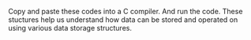 Copy and paste these codes into a C compiler. And run the code.
These stuctures help us understand how data can be stored and operated on using various data storage structures.
